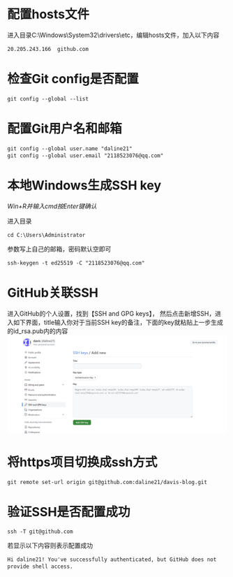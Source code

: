 # 配置hosts文件

进入目录C:\Windows\System32\drivers\etc，编辑hosts文件，加入以下内容

```text
20.205.243.166  github.com
```

# 检查Git config是否配置

```shell
git config --global --list
```

# 配置Git用户名和邮箱

```shell
git config --global user.name "daline21"
git config --global user.email "2118523076@qq.com"
```

# 本地Windows生成SSH key

*Win+R并输入cmd按Enter键确认*<br>

进入目录

```shell
cd C:\Users\Administrator
```

参数写上自己的邮箱，密码默认空即可

```shell
ssh-keygen -t ed25519 -C "2118523076@qq.com"
```

# GitHub关联SSH

进入GitHub的个人设置，找到【SSH and GPG keys】， 然后点击新增SSH，进入如下界面，title输入你对于当前SSH key的备注，下面的key就粘贴上一步生成的id_rsa.pub内的内容
![](imgs/img1.png)

# 将https项目切换成ssh方式

```shell
git remote set-url origin git@github.com:daline21/davis-blog.git
```

# 验证SSH是否配置成功

```shell
ssh -T git@github.com
```

若显示以下内容则表示配置成功

```text
Hi daline21! You've successfully authenticated, but GitHub does not provide shell access.
```
